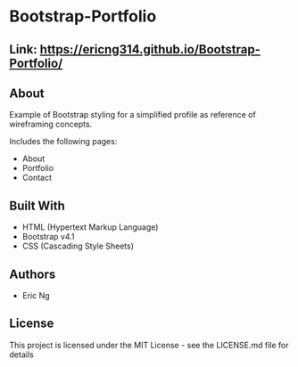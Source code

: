 # Bootstrap-Portfolio

## Link: https://ericng314.github.io/Bootstrap-Portfolio/

## About

Example of Bootstrap styling for a simplified profile as reference of wireframing concepts.

Includes the following pages:

- About
- Portfolio
- Contact

## Built With

- HTML (Hypertext Markup Language)
- Bootstrap v4.1
- CSS (Cascading Style Sheets)

## Authors
- Eric Ng

## License
This project is licensed under the MIT License - see the LICENSE.md file for details
